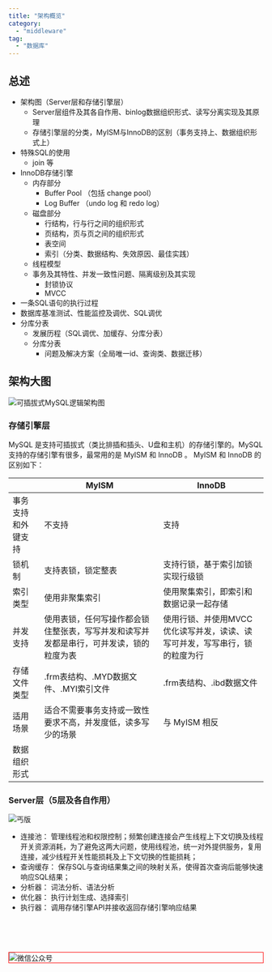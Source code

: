 ```yaml
---
title: "架构概览"
category:
  - "middleware"
tag:
  - "数据库"
---
```


## 总述

- 架构图（Server层和存储引擎层）
  - Server层组件及其各自作用、binlog数据组织形式、读写分离实现及其原理
  - 存储引擎层的分类，MyISM与InnoDB的区别（事务支持上、数据组织形式上）
- 特殊SQL的使用
  - join 等
- InnoDB存储引擎
  - 内存部分
    - Buffer Pool （包括 change pool）
    - Log Buffer （undo log 和 redo log）
  - 磁盘部分
    - 行结构，行与行之间的组织形式
    - 页结构，页与页之间的组织形式
    - 表空间 
    - 索引（分类、数据结构、失效原因、最佳实践）
  - 线程模型 
  - 事务及其特性、并发一致性问题、隔离级别及其实现 
    - 封锁协议 
    - MVCC 
- 一条SQL语句的执行过程
- 数据库基准测试、性能监控及调优、SQL调优
- 分库分表
  - 发展历程（SQL调优、加缓存、分库分表）
  - 分库分表 
    - 问题及解决方案（全局唯一id、查询类、数据迁移）


## 架构大图 

![可插拔式MySQL逻辑架构图](https://tianqingxiaozhu.oss-cn-shenzhen.aliyuncs.com/blog20230605084426.png)

### 存储引擎层

MySQL 是支持可插拔式（类比排插和插头、U盘和主机）的存储引擎的。MySQL支持的存储引擎有很多，最常用的是 MyISM 和 InnoDB 。 MyISM 和 InnoDB 的区别如下： 

|   |  MyISM | InnoDB |
|---|---|---|
|事务支持和外键支持   | 不支持  | 支持 |
|锁机制   | 支持表锁，锁定整表  | 支持行锁，基于索引加锁实现行级锁 |
|索引类型   |  使用非聚集索引 |  使用聚集索引，即索引和数据记录一起存储|
|并发支持   |  使用表锁，任何写操作都会锁住整张表，写写并发和读写并发都是串行，可并发读，锁的粒度为表 | 使用行锁、并使用MVCC优化读写并发，读读、读写可并发，写写串行，锁的粒度为行|
|存储文件类型   | .frm表结构、.MYD数据文件、.MYI索引文件  | .frm表结构、.ibd数据文件 |
|适用场景   | 适合不需要事务支持或一致性要求不高，并发度低，读多写少的场景  | 与 MyISM 相反 |
|数据组织形式   |  |  |

### Server层（5层及各自作用）

![丐版](https://tianqingxiaozhu.oss-cn-shenzhen.aliyuncs.com/blog20230605084007.png)

- 连接池： 管理线程池和权限控制；频繁创建连接会产生线程上下文切换及线程开关资源消耗，为了避免这两大问题，使用线程池，统一对外提供服务，复用连接，减少线程开关性能损耗及上下文切换的性能损耗；
- 查询缓存： 保存SQL与查询结果集之间的映射关系，使得首次查询后能够快速响应SQL结果；
- 分析器： 词法分析、语法分析
- 优化器： 执行计划生成、选择索引
- 执行器： 调用存储引擎API并接收返回存储引擎响应结果

<br /><br /><br />

<img style="border:1px red solid; display:block; margin:0 auto;" src="https://tianqingxiaozhu.oss-cn-shenzhen.aliyuncs.com/img/qrcode.jpg" alt="微信公众号" />

